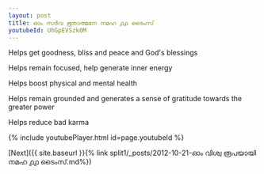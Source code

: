 ```yaml
---
layout: post
title: ഓം സർവ ഭൂതാത്മനേ നമഹ ൧൧ ടൈംസ്
youtubeId: UhGpEVSzk0M
---
```

 
 
Helps get goodness, bliss and peace and God's blessings
 
Helps remain focused, help generate inner energy 
 
Helps boost physical and mental health 
 
Helps remain grounded and generates a sense of gratitude towards the greater power 
 
Helps reduce bad karma
 
 
 
 


{% include youtubePlayer.html id=page.youtubeId %}
 
[Next]({{ site.baseurl }}{% link  split1/_posts/2012-10-21-ഓം വിശ്വ രൂപയായി നമഹ ൧൧ ടൈംസ്.md%})
 
